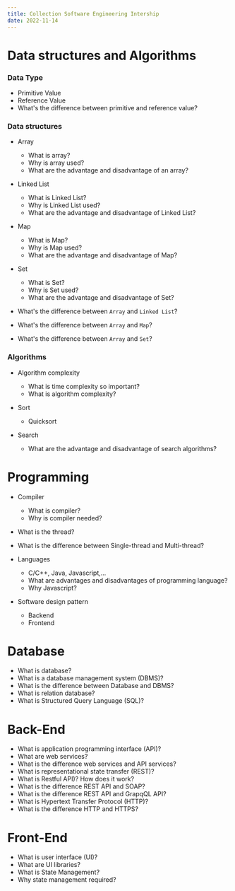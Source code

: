 ```yaml
---
title: Collection Software Engineering Intership
date: 2022-11-14
---
```


# Data structures and Algorithms

### Data Type

- Primitive Value
- Reference Value
- What's the difference between primitive and reference value?

### Data structures

- Array

  - What is array?
  - Why is array used?
  - What are the advantage and disadvantage of an array?

- Linked List

  - What is Linked List?
  - Why is Linked List used?
  - What are the advantage and disadvantage of Linked List?

- Map

  - What is Map?
  - Why is Map used?
  - What are the advantage and disadvantage of Map?

- Set

  - What is Set?
  - Why is Set used?
  - What are the advantage and disadvantage of Set?

- What's the difference between `Array` and `Linked List`?
- What's the difference between `Array` and `Map`?
- What's the difference between `Array` and `Set`?

### Algorithms

- Algorithm complexity

  - What is time complexity so important?
  - What is algorithm complexity?

- Sort

  - Quicksort

- Search
  - What are the advantage and disadvantage of search algorithms?

# Programming

- Compiler

  - What is compiler?
  - Why is compiler needed?

- What is the thread?

- What is the difference between Single-thread and Multi-thread?

- Languages

  - C/C++, Java, Javascript,...
  - What are advantages and disadvantages of programming language?
  - Why Javascript?

- Software design pattern
  - Backend
  - Frontend

# Database

- What is database?
- What is a database management system (DBMS)?
- What is the difference between Database and DBMS?
- What is relation database?
- What is Structured Query Language (SQL)?

# Back-End

- What is application programming interface (API)?
- What are web services?
- What is the difference web services and API services?
- What is representational state transfer (REST)?
- What is Restful API)? How does it work?
- What is the difference REST API and SOAP?
- What is the difference REST API and GrapqQL API?
- What is Hypertext Transfer Protocol (HTTP)?
- What is the difference HTTP and HTTPS?

# Front-End

- What is user interface (UI)?
- What are UI libraries?
- What is State Management?
- Why state management required?
